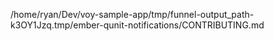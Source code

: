 /home/ryan/Dev/voy-sample-app/tmp/funnel-output_path-k3OY1Jzq.tmp/ember-qunit-notifications/CONTRIBUTING.md